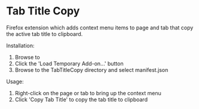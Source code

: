 # Tab Title Copy

Firefox extension which adds context menu items to page and tab that copy the active tab title to clipboard.

Installation:
1. Browse to [](about:debugging#/runtime/this-firefox)
2. Click the 'Load Temporary Add-on...' button
3. Browse to the TabTitleCopy directory and select manifest.json

Usage:
1. Right-click on the page or tab to bring up the context menu
2. Click 'Copy Tab Title' to copy the tab title to clipboard
